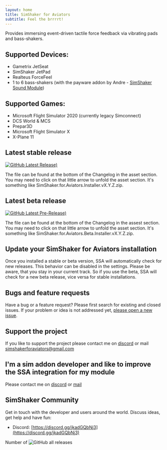 ```yaml
---
layout: home
title: SimShaker for Aviators
subtitle: Feel the brrrrt!
---
```


Provides immersing event-driven tactile force feedback via vibrating pads and bass-shakers.

## Supported Devices:
  - Gametrix JetSeat 
  - SimShaker JetPad 
  - Realteus ForceFeel 
  - 1 to 6 bass-shakers (with the payware addon by Andre - [SimShaker Sound Module](https://simshaker.com/software/general/sound/)) 

## Supported Games:
  - Microsoft Flight Simulator 2020 (currently legacy Simconnect)
  - DCS World & MCS
  - Prepar3D
  - Microsoft Flight Simulator X
  - X-Plane 11

## Latest stable release

[![GitHub Latest Release)](https://img.shields.io/github/v/release/SimShaker-for-Aviators/SimShaker-for-Aviators-Releases?logo=github&label=download-latest-stable&)](https://github.com/SimShaker-for-Aviators/SimShaker-for-Aviators-Releases/releases/latest)

The file can be found at the bottom of the Changelog in the asset section. You may need to click on that little arrow to unfold the asset section. It's something like SimShaker.for.Aviators.Installer.vX.Y.Z.zip.

## Latest beta release
[![GitHub Latest Pre-Release)](https://img.shields.io/github/v/release/SimShaker-for-Aviators/SimShaker-for-Aviators-Releases??include_prereleases&label=download-latest-beta&sort=semver)](https://github.com/SimShaker-for-Aviators/SimShaker-for-Aviators-Releases/releases/tag/beta-2.6.1)

The file can be found at the bottom of the Changelog in the assest section. You may need to click on that little arrow to unfold the asset section. It's something like SimShaker.for.Aviators.Beta.Installer.vX.Y.Z.zip.

## Update your SimShaker for Aviators installation
Once you installed a stable or beta version, SSA will automatically check for new releases. This behavior can be disabled in the settings. Please be aware, that you stay in your current track. So if you use the beta, SSA will check for a new beta release, vice versa for stable installations. 

## Bugs and feature requests
Have a bug or a feature request? Please first search for existing and closed issues. If your problem or idea is not addressed yet, [please open a new issue](https://github.com/SimShaker-for-Aviators/SimShaker-for-Aviators-Releases/issues).

## Support the project
If you like to support the project please contact me on [discord](https://discord.gg/jkadGQbNj3) or mail [simshakerforaviators@gmail.com](mailto:simshakerforaviators@gmail.com)

## I'm a sim addon developer and like to improve the SSA integration for my module
Please contact me on [discord](https://discord.gg/jkadGQbNj3) or [mail](mailto:simshakerforaviators@gmail.com)

## SimShaker Community
Get in touch with the developer and users around the world. Discuss ideas, get help and have fun:
  - Discord: [https://discord.gg/jkadGQbNj3](https://discord.gg/jkadGQbNj3)

Number of ![GitHub all releases](https://img.shields.io/github/downloads/SimShaker-for-Aviators/SimShaker-for-Aviators-Releases/total)
